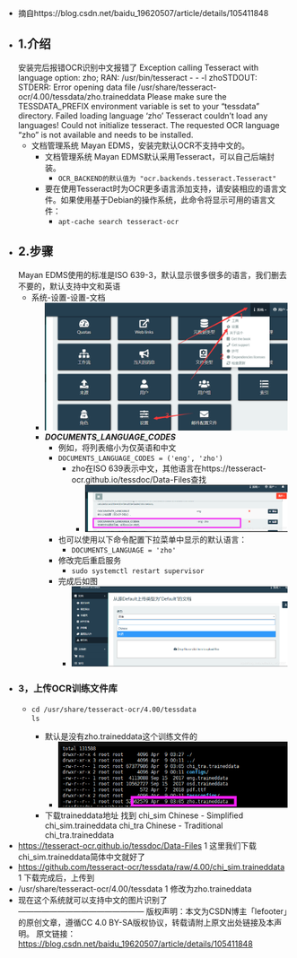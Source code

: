 - 摘自https://blog.csdn.net/baidu_19620507/article/details/105411848
- ## 1.介绍
  安装完后报错OCR识别中文报错了
  Exception calling Tesseract with language option: zho; RAN: /usr/bin/tesseract - - -l zhoSTDOUT: STDERR: Error opening data file /usr/share/tesseract-ocr/4.00/tessdata/zho.traineddata Please make sure the TESSDATA_PREFIX environment variable is set to your “tessdata” directory. Failed loading language ‘zho’ Tesseract couldn’t load any languages! Could not initialize tesseract. The requested OCR language “zho” is not available and needs to be installed.
	- 文档管理系统 Mayan EDMS，安装完默认OCR不支持中文的。
		- 文档管理系统 Mayan EDMS默认采用Tesseract，可以自己后端封装。
			- `OCR_BACKEND的默认值为 "ocr.backends.tesseract.Tesseract"`
		- 要在使用Tesseract时为OCR更多语言添加支持，请安装相应的语言文件。如果使用基于Debian的操作系统，此命令将显示可用的语言文件：
			- `apt-cache search tesseract-ocr`
- ## 2.步骤
  Mayan EDMS使用的标准是ISO 639-3，默认显示很多很多的语言，我们删去不要的，默认支持中文和英语
	- 系统-设置-设置-文档
		- ![image.png](../assets/image_1692681584567_0.png)
		- ***DOCUMENTS_LANGUAGE_CODES***
			- 例如，将列表缩小为仅英语和中文
			- `DOCUMENTS_LANGUAGE_CODES = ('eng', 'zho')`
				- zho在ISO 639表示中文，其他语言在https://tesseract-ocr.github.io/tessdoc/Data-Files查找
					- ![image.png](../assets/image_1692681747170_0.png)
			- 也可以使用以下命令配置下拉菜单中显示的默认语言：
				- ```DOCUMENTS_LANGUAGE = 'zho'```
			- 修改完后重启服务
				- ```sudo systemctl restart supervisor```
			- 完成后如图
				- ![image.png](../assets/image_1692681888275_0.png)
- ### 3，上传OCR训练文件库
	- ```
	  cd /usr/share/tesseract-ocr/4.00/tessdata
	  ls
	  ```
		- 默认是没有zho.traineddata这个训练文件的
			- ![image.png](../assets/image_1692682067200_0.png)
		- 下载traineddata地址
		  找到
		  chi_sim Chinese - Simplified chi_sim.traineddata
		  chi_tra Chinese - Traditional chi_tra.traineddata
- https://tesseract-ocr.github.io/tessdoc/Data-Files
  1
  这里我们下载chi_sim.traineddata简体中文就好了
- https://github.com/tesseract-ocr/tessdata/raw/4.00/chi_sim.traineddata
  1
  下载完成后，上传到
- /usr/share/tesseract-ocr/4.00/tessdata
  1
  修改为zho.traineddata
- 现在这个系统就可以支持中文的图片识别了
  ————————————————
  版权声明：本文为CSDN博主「lefooter」的原创文章，遵循CC 4.0 BY-SA版权协议，转载请附上原文出处链接及本声明。
  原文链接：https://blog.csdn.net/baidu_19620507/article/details/105411848